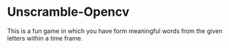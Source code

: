 # Unscramble-Opencv

This is a fun game in which you have form meaningful words from the given letters within a time frame.

